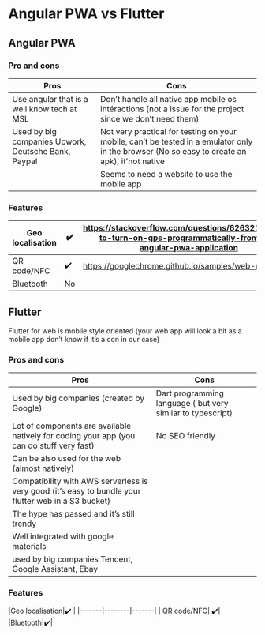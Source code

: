 
# Angular PWA vs Flutter

## Angular PWA

### Pro and cons

|                       Pros                       |                          Cons                    |
|--------------------------------------------------|--------------------------------------------------|
|Use angular that is a well know tech at MSL       |Don’t handle all native app mobile os intéractions (not a issue for the project since we don’t need them)|
|Used by big companies Upwork, Deutsche Bank, Paypal|Not very practical for testing on your mobile, can’t be tested in a emulator only in the browser (No so easy to create an apk), it'not native|
| |Seems to need a website to use the mobile app

### Features


|Geo localisation|:heavy_check_mark: |https://stackoverflow.com/questions/62632147/how-to-turn-on-gps-programmatically-from-an-angular-pwa-application|
|-------|--------|-------|
| QR code/NFC| :heavy_check_mark:|https://googlechrome.github.io/samples/web-nfc/|
|Bluetooth|No|


## Flutter

Flutter for web is mobile style oriented (your web app will look a bit as a mobile app don’t know if it’s a con in our case)


### Pros and cons

|                       Pros                       |                          Cons                    |
|--------------------------------------------------|--------------------------------------------------|
|Used by big companies (created by Google)|Dart programming language ( but very similar to typescript)|
|Lot of components are available natively for coding your app (you can do stuff very fast)|No SEO friendly|
|Can be also used for the web (almost natively) | |
|Compatibility with AWS serverless is very good (it’s easy to bundle your flutter web in a S3 bucket) | |
|The hype has passed and it’s still trendy | |
|Well integrated with google materials | |
|used by big companies Tencent, Google Assistant, Ebay|


### Features

|Geo localisation|:heavy_check_mark: |
|-------|--------|-------|
| QR code/NFC| :heavy_check_mark:|
|Bluetooth|:heavy_check_mark:|